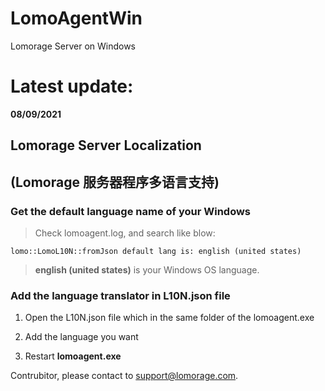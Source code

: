 # LomoAgentWin
Lomorage Server on Windows

# Latest update:
**08/09/2021**

## Lomorage Server Localization
## (Lomorage 服务器程序多语言支持)

### Get the default language name of your Windows
> Check lomoagent.log, and search like blow:
    
    lomo::LomoL10N::fromJson default lang is: english (united states)

> **english (united states)** is your Windows OS language.

### Add the language translator in L10N.json file 

1. Open the L10N.json file which in the same folder of the lomoagent.exe

2. Add the language you want

3. Restart **lomoagent.exe**

Contrubitor, please contact to support@lomorage.com.


